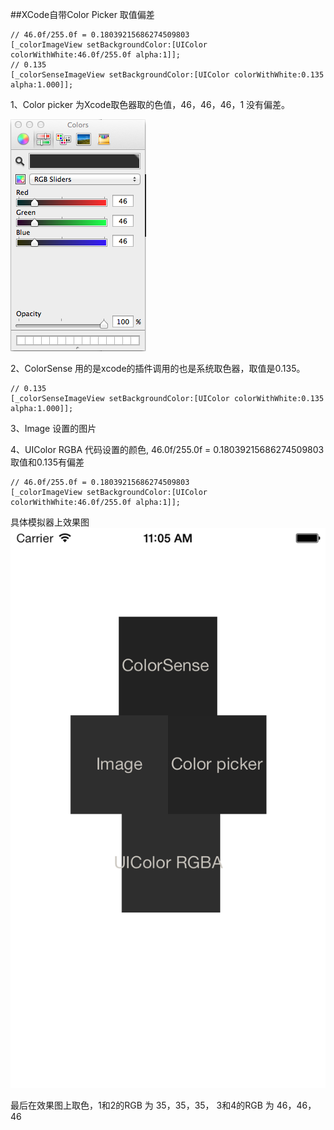 ##XCode自带Color Picker 取值偏差


```objc
// 46.0f/255.0f = 0.18039215686274509803
[_colorImageView setBackgroundColor:[UIColor colorWithWhite:46.0f/255.0f alpha:1]];
// 0.135 
[_colorSenseImageView setBackgroundColor:[UIColor colorWithWhite:0.135 alpha:1.000]];
```

1、Color picker 为Xcode取色器取的色值，46，46，46，1 没有偏差。  

![](./colorPicker.png)

2、ColorSense 用的是xcode的插件调用的也是系统取色器，取值是0.135。

```objc
// 0.135 
[_colorSenseImageView setBackgroundColor:[UIColor colorWithWhite:0.135 alpha:1.000]];
```

3、Image 设置的图片

4、UIColor RGBA 代码设置的颜色, 46.0f/255.0f = 0.18039215686274509803 取值和0.135有偏差

```objc
// 46.0f/255.0f = 0.18039215686274509803
[_colorImageView setBackgroundColor:[UIColor colorWithWhite:46.0f/255.0f alpha:1]];
```

具体模拟器上效果图
![](./screenshot.png)

最后在效果图上取色，1和2的RGB 为 35，35，35， 3和4的RGB 为 46，46，46